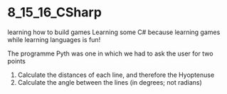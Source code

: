 # 8_15_16_CSharp
learning how to build games
Learning some C# because learning games while learning languages is fun!

The programme Pyth was one in which we had to ask the user for two points
1. Calculate the distances of each line, and therefore the Hyoptenuse
2. Calculate the angle between the lines (in degrees; not radians)
